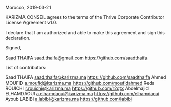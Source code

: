 Morocco, 2019-03-21

KARIZMA CONSEIL agrees to the terms of the Thrive Corporate Contributor License
Agreement v1.0.

I declare that I am authorized and able to make this agreement and sign this
declaration.


Signed,

Saad THAIFA saad.thaifa@gmail.com https://github.com/saadthaifa

List of contributors:

Saad THAIFA saad.thaifa@karizma.ma https://github.com/saadthaifa
Ahmed MOUFID a.moufid@karizma.ma https://github.com/moufidahmed
Reda ROUICHI r.rouichi@karizma.ma https://github.com/r2gtx
Abdelmajid ELHAMDAOUI a.elhamdaoui@karizma.ma https://github.com/elhamdaoui
Ayoub LABIBI a.labibi@karizma.ma https://github.com/labibi
